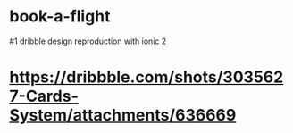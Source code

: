 # book-a-flight
#1 dribble design reproduction with ionic 2
# https://dribbble.com/shots/3035627-Cards-System/attachments/636669